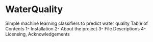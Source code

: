 # WaterQuality
Simple machine learning classifiers to predict water quality 
Table of Contents
1- Installation
2- About the project
3- File Descriptions
4- Licensing, Acknowledgements
